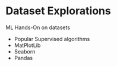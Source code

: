 # Dataset Explorations
ML Hands-On on datasets

* Popular Supervised algorithms
* MatPlotLib
* Seaborn
* Pandas
